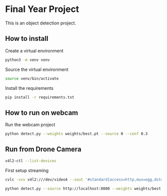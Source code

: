 # Final Year Project

This is an object detection project.

## How to install

Create a virtual environment

```bash
python3 -m venv venv
```

Source the virtual environment

```bash
source venv/bin/activate
```

Install the requirements

```bash
pip install -r requirements.txt

```

## How to run on webcam

Run the webcam project

```bash
python detect.py --weights weights/best.pt --source 0 --conf 0.3
```

## Run from Drone Camera

```bash
v4l2-ctl --list-devices
```

First setup streaming

```bash
cvlc -vvv v4l2:///dev/video4 --sout '#standard{access=http,mux=ogg,dst=localhost:8080}'
```

```bash
python detect.py --source http://localhost:8080 --weights weights/best.pt
```

